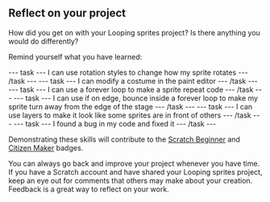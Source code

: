 ## Reflect on your project
How did you get on with your Looping sprites project? Is there anything you would do differently? 

Remind yourself what you have learned:

--- task ---
I can use rotation styles to change how my sprite rotates
--- /task ---
--- task ---
I can modify a costume in the paint editor
--- /task ---
--- task ---
I can use a forever loop to make a sprite repeat code 
--- /task ---
--- task ---
I can use if on edge, bounce inside a forever loop to make my sprite turn away from the edge of the stage
--- /task ---
--- task ---
I can use layers to make it look like some sprites are in front of others
--- /task ---
--- task ---
I found a bug in my code and fixed it
--- /task ---


Demonstrating these skills will contribute to the [Scratch Beginner]() and [Citizen Maker]() badges. 

You can always go back and improve your project whenever you have time. If you have a Scratch account and have shared your Looping sprites project, keep an eye out for comments that others may make about your creation. Feedback is a great way to reflect on your work.
